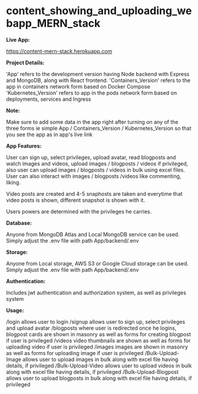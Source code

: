 # content_showing_and_uploading_webapp_MERN_stack

**Live App:**

https://content-mern-stack.herokuapp.com

**Project Details:**

'App' refers to the development version having Node backend with Express and MongoDB, along with  React frontend.
'Containers_Version' refers to the app in containers network form based on Docker Compose
'Kubernetes_Version' refers to app in the pods network form based on deployments, services and Ingress

**Note:**

Make sure to add some data in the app right after turning on any of the three forms ie simple App / Containers_Version / Kubernetes_Version so that you see the app as in app's live link


**App Features:**
	
User can sign up, select privileges, upload avatar, read blogposts and watch images and videos, upload images / blogposts / videos if privileged, also user can upload images / blogposts / videos in bulk using excel files. User can also interact with images / blogposts /videos like commenting, liking. 

Video posts are created and 4-5 snaphosts are taken and everytime that video posts is shown, different snapshot is shown with it.

Users powers are determined with the privileges he carries.


**Database:**

Anyone from MongoDB Atlas and Local MongoDB service can be used. Simply adjust the .env file with path App/backend/.env 


**Storage:**

Anyone from Local storage, AWS S3 or Google Cloud storage can be used. Simply adjust the .env file with path App/backend/.env 

**Authentication:**	

Includes jwt authentication and authorization system, as well as privileges system


**Usage:**

/login allows user to login
/signup allows user to sign up, select privileges and upload avatar
/blogposts where user is redirected once he logins, blogpost cards are shown in masonry as well as forms for creating blogpost if user is privileged
/videos video thumbnails are shown as well as forms for uploading video if user is privileged
/images images are shown in masonry as well as forms for uploading image if user is privileged
/Bulk-Upload-Image allows user to upload images in bulk along with excel file having details, if privileged
/Bulk-Upload-Video allows user to upload videos in bulk along with excel file having details, if privileged
/Bulk-Upload-Blogpost allows user to upload blogposts in bulk along with excel file having details, if privileged
